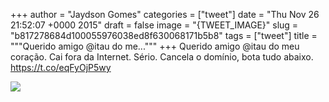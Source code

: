 
+++
author = "Jaydson Gomes"
categories = ["tweet"]
date = "Thu Nov 26 21:52:07 +0000 2015"
draft = false
image = "{TWEET_IMAGE}"
slug = "b817278684d100055976038ed8f630068171b5b8"
tags = ["tweet"]
title = """Querido amigo @itau do me..."""
+++
Querido amigo @itau do meu coração. Cai fora da Internet. Sério. Cancela o domínio, bota tudo abaixo. https://t.co/eqFyOjP5wy

![](/images/tweet-media/669997084087554048-CUxNsXwWwAAZaUC.png)